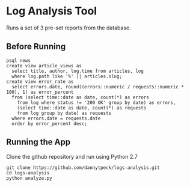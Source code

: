 # Log Analysis Tool
Runs a set of 3 pre-set reports from the database.

## Before Running
```
psql news
create view article_views as
  select title, author, log.time from articles, log
  where log.path like '%' || articles.slug;
create view error_rate as
  select errors.date, round((errors::numeric / requests::numeric * 100), 1) as error_percent
  from (select time::date as date, count(*) as errors
    from log where status != '200 OK' group by date) as errors,
    (select time::date as date, count(*) as requests
    from log group by date) as requests
  where errors.date = requests.date
  order by error_percent desc;
```

## Running the App
Clone the github repository and run using Python 2.7
```
git clone https://github.com/dannytpeck/logs-analysis.git
cd logs-analysis
python analyze.py
```
